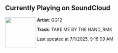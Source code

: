 ## Currently Playing on SoundCloud

[<img align="left" width="100" src="https://i1.sndcdn.com/artworks-4yuyp9U5hRkimoVw-WzzDBw-t500x500.jpg">](https://soundcloud.com/djgg12/take-me-by-the-hand_rmx?in=saxurn/sets/just-dew-it)

**Artist**: GG12 

**Track**: TAKE ME BY THE HAND_RMX

Last updated at 7/1/2025, 9:16:09 AM
